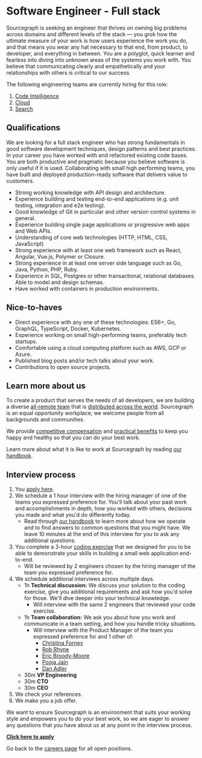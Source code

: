 # Software Engineer - Full stack

Sourcegraph is seeking an engineer that thrives on owning big problems across domains and different levels of the stack — you grok how the ultimate measure of your work is how users experience the work you do, and that means you wear any hat necessary to that end, from product, to developer, and everything in between. You are a polyglot, quick learner and fearless into diving into unknown areas of the systems you work with. You believe that communicating clearly and empathetically and your relationships with others is critical to our success.

The following engineering teams are currently hiring for this role:

1. [Code Intelligence](../code-intelligence/index.md)
2. [Cloud](../cloud/index.md)
3. [Search](../search/index.md)

## Qualifications

We are looking for a full stack engineer who has strong fundamentals in good software development techniques, design patterns and best practices. In your career you have worked with and refactored existing code bases. You are both productive and pragmatic because you believe software is only useful if it is used. Collaborating with small high performing teams, you have built and deployed production-ready software that delivers value to customers.

- Strong working knowledge with API design and architecture.
- Experience building and testing end-to-end applications (e.g. unit testing, integration and e2e testing).
- Good knowledge of Git in particular and other version control systems in general.
- Experience building single page applications or progressive web apps and Web APIs.
- Understanding of core web technologies (HTTP, HTML, CSS, JavaScript)
- Strong experience with at least one web framework such as React, Angular, Vue.js, Polymer or Closure.
- Strong experience in at least one server side language such as Go, Java, Python, PHP, Ruby.
- Experience in SQL, Postgres or other transactional, relational databases. Able to model and design schemas.
- Have worked with containers in production environments.

## Nice-to-haves

- Direct experience with any one of these technologies: ES6+, Go, GraphQL, TypeScript, Docker, Kubernetes.
- Experience working on small high-performing teams, preferably tech startups.
- Comfortable using a cloud computing platform such as AWS, GCP or Azure.
- Published blog posts and/or tech talks about your work.
- Contributions to open source projects.

## Learn more about us

To create a product that serves the needs of all developers, we are building a diverse [all-remote team](../../../company/remote/index.md) that is [distributed across the world](../../../company/team/index.md). Sourcegraph is an equal opportunity workplace; we welcome people from all backgrounds and communities.

We provide [competitive compensation](../../people-ops/compensation.md) and [practical benefits](../../people-ops/benefits-and-perks.md) to keep you happy and healthy so that you can do your best work.

Learn more about what it is like to work at Sourcegraph by reading [our handbook](../../index.md).

## Interview process

1. You [apply here](https://jobs.lever.co/sourcegraph/cea553ce-ace7-4b44-8828-8d421e5e7e9c/apply).
1. We schedule a 1 hour interview with the hiring manager of one of the teams you expressed preference for. You'll talk about your past work and accomplishments in depth, how you worked with others, decisions you made and what you'd do differently today.
   - Read through [our handbook](https://github.com/sourcegraph/about) to learn more about how we operate and to find answers to common questions that you might have. We leave 10 minutes at the end of this interview for you to ask any additional questions.
1. You complete a 3-hour [coding exercise](software-engineer-coding-exercise.md#full-stack-coding-exercise) that we designed for you to be able to demonstrate your skills in building a small web application end-to-end.
   - Will be reviewed by 2 engineers chosen by the hiring manager of the team you expressed preference for.
1. We schedule additional interviews across multiple days.
   - 1h **Technical discussion:** We discuss your solution to the coding exercise, give you additional requirements and ask how you'd solve for those. We'll dive deeper into your technical knowledge.
     - Will interview with the same 2 engineers that reviewed your code exercise.
   - 1h **Team collaboration:** We ask you about how you work and communicate in a team setting, and how you handle tricky situations.
     - Will interview with the Product Manager of the team you expressed preference for and 1 other of:
       - [Christina Forney](../../../company/team/index.md#christina-forney-she-her)
       - [Rob Rhyne](../../../company/team/index.md#rob-rhyne)
       - [Eric Broody-Moore](../../../company/team/index.md#eric-brody-moore)
       - [Pooja Jain](../../../company/team/index.md#pooja-jain-she-her)
       - [Dan Adler](../../../company/team/index.md#dan-adler-he-him)
   - 30m **VP Engineering**
   - 30m **CTO**
   - 30m **CEO**
1. We check your references.
1. We make you a job offer.

We want to ensure Sourcegraph is an environment that suits your working style and empowers you to do your best work, so we are eager to answer any questions that you have about us at any point in the interview process.

**[Click here to apply](https://jobs.lever.co/sourcegraph/cea553ce-ace7-4b44-8828-8d421e5e7e9c/apply)**

Go back to the [careers page](../../../company/careers.md) for all open positions.
